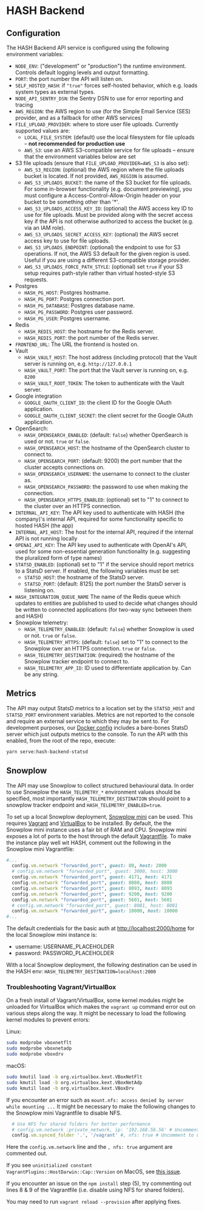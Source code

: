 # HASH Backend

## Configuration

The HASH Backend API service is configured using the following environment variables:

- `NODE_ENV`: ("development" or "production") the runtime environment. Controls
  default logging levels and output formatting.
- `PORT`: the port number the API will listen on.
- `SELF_HOSTED_HASH`: if `"true"` forces self-hosted behavior, which e.g. loads system types as external types.
- `NODE_API_SENTRY_DSN`: the Sentry DSN to use for error reporting and tracing
- `AWS_REGION`: the AWS region to use (for the Simple Email Service (SES) provider, and as a fallback for other AWS services)
- `FILE_UPLOAD_PROVIDER`: where to store user file uploads. Currently supported values are:
  - `LOCAL_FILE_SYSTEM`: (default) use the local filesystem for file uploads – **not recommended for production use**
  - `AWS_S3`: use an AWS S3-compatible service for file uploads – ensure that the environment variables below are set
- S3 file uploads (ensure that `FILE_UPLOAD_PROVIDER=AWS_S3` is also set):
  - `AWS_S3_REGION`: (optional) the AWS region where the file uploads bucket is located. If not
    provided, `AWS_REGION` is assumed.
  - `AWS_S3_UPLOADS_BUCKET`: the name of the S3 bucket for file uploads. For some in-browser functionality (e.g. document previewing), you must configure a Access-Control-Allow-Origin header on your bucket to be something other than '\*'.
  - `AWS_S3_UPLOADS_ACCESS_KEY_ID`: (optional) the AWS access key ID to use for file uploads. Must be provided along with the secret access key if the API is not otherwise authorized to access the bucket (e.g. via an IAM role).
  - `AWS_S3_UPLOADS_SECRET_ACCESS_KEY`: (optional) the AWS secret access key to use for file uploads.
  - `AWS_S3_UPLOADS_ENDPOINT`: (optional) the endpoint to use for S3 operations. If not, the AWS S3 default for the given region is used. Useful if you are using a different S3-compatible storage provider.
  - `AWS_S3_UPLOADS_FORCE_PATH_STYLE`: (optional) set `true` if your S3 setup requires path-style rather than virtual hosted-style S3 requests.
- Postgres
  - `HASH_PG_HOST`: Postgres hostname.
  - `HASH_PG_PORT`: Postgres connection port.
  - `HASH_PG_DATABASE`: Postgres database name.
  - `HASH_PG_PASSWORD`: Postgres user password.
  - `HASH_PG_USER`: Postgres username.
- Redis
  - `HASH_REDIS_HOST`: the hostname for the Redis server.
  - `HASH_REDIS_PORT`: the port number of the Redis server.
- `FRONTEND_URL`: The URL the frontend is hosted on.
- Vault
  - `HASH_VAULT_HOST`: The host address (including protocol) that the Vault server is running on, e.g. `http://127.0.0.1`
  - `HASH_VAULT_PORT`: The port that the Vault server is running on, e.g. `8200`
  - `HASH_VAULT_ROOT_TOKEN`: The token to authenticate with the Vault server.
- Google integration
  - `GOOGLE_OAUTH_CLIENT_ID`: the client ID for the Google OAuth application.
  - `GOOGLE_OAUTH_CLIENT_SECRET`: the client secret for the Google OAuth application.
- OpenSearch:
  - `HASH_OPENSEARCH_ENABLED`: (default: `false`) whether OpenSearch is used or not. `true` or `false`.
  - `HASH_OPENSEARCH_HOST`: the hostname of the OpenSearch cluster to connect to.
  - `HASH_OPENSEARCH_PORT`: (default: 9200) the port number that the cluster accepts
    connections on.
  - `HASH_OPENSEARCH_USERNAME`: the username to connect to the cluster as.
  - `HASH_OPENSEARCH_PASSWORD`: the password to use when making the connection.
  - `HASH_OPENSEARCH_HTTPS_ENABLED`: (optional) set to "1" to connect to the cluster
    over an HTTPS connection.
- `INTERNAL_API_KEY`: The API key used to authenticate with HASH (the company)'s internal API, required for some functionality specific to hosted HASH (the app)
- `INTERNAL_API_HOST`: The host for the internal API, required if the internal API is not running locally
- `OPENAI_API_KEY`: The API key used to authenticate with OpenAI's API, used for some non-essential generation functionality (e.g. suggesting the pluralized form of type names)
- `STATSD_ENABLED`: (optional) set to "1" if the service should report metrics to a
  StatsD server. If enabled, the following variables must be set:
  - `STATSD_HOST`: the hostname of the StatsD server.
  - `STATSD_PORT`: (default: 8125) the port number the StatsD server is listening on.
- `HASH_INTEGRATION_QUEUE_NAME` The name of the Redis queue which updates to entities are published to used to decide what changes should be written to connected applications (for two-way sync between them and HASH)
- Snowplow telemetry:
  - `HASH_TELEMETRY_ENABLED`: (default: `false`) whether Snowplow is used or not. `true` or `false`.
  - `HASH_TELEMETRY_HTTPS`: (default: `false`) set to "1" to connect to the Snowplow over an HTTPS connection. `true` or `false`.
  - `HASH_TELEMETRY_DESTINATION`: (required) the hostname of the Snowplow tracker endpoint to connect to.
  - `HASH_TELEMETRY_APP_ID`: ID used to differentiate application by. Can be any string.

## Metrics

The API may output StatsD metrics to a location set by the `STATSD_HOST` and
`STATSD_PORT` environment variables. Metrics are not reported to the console
and require an external service to which they may be sent to. For development
purposes, our [Docker config](../../infra/docker/README.md) includes a bare-bones StatsD server which just outputs metrics to the console. To run the API with
this enabled, from the root of the repo, execute:

```sh
yarn serve:hash-backend-statsd
```

## Snowplow

The API may use Snowplow to collect structured behavioural data. In order to use Snowplow
the `HASH_TELEMETRY_*` environment values should be specified, most importantly
`HASH_TELEMETRY_DESTINATION` should point to a snowplow tracker endpoint and
`HASH_TELEMETRY_ENABLED=true`.

To set up a local Snowplow deployment, [Snowplow mini](https://github.com/snowplow/snowplow-mini) can be used. This requires [Vagrant](https://www.vagrantup.com/) and [VirtualBox](https://www.virtualbox.org/) to be installed.
By default, the the Snowplow mini instance uses a fair bit of RAM and CPU.
Snowplow mini exposes a lot of ports to the host through the default [Vagrantfile](https://github.com/snowplow/snowplow-mini/blob/f7dbf73f1e3ba589d2dd1d8b94589c4f610dba1f/Vagrantfile). To make the instance play well wit HASH, comment out the following in the Snowplow mini Vagrantfile:

```ruby
#...
  config.vm.network "forwarded_port", guest: 80, host: 2000
  # config.vm.network "forwarded_port", guest: 3000, host: 3000
  config.vm.network "forwarded_port", guest: 4171, host: 4171
  config.vm.network "forwarded_port", guest: 8080, host: 8080
  config.vm.network "forwarded_port", guest: 8093, host: 8093
  config.vm.network "forwarded_port", guest: 9200, host: 9200
  config.vm.network "forwarded_port", guest: 5601, host: 5601
  # config.vm.network "forwarded_port", guest: 8081, host: 8081
  config.vm.network "forwarded_port", guest: 10000, host: 10000
#...
```

The default credentials for the basic auth at [http://localhost:2000/home](http://localhost:2000/home) for the local Snowplow mini instance is:

- username: USERNAME_PLACEHOLDER
- password: PASSWORD_PLACEHOLDER

With a local Snowplow deployment, the following destination can be used in the HASH env:
`HASH_TELEMETRY_DESTINATION=localhost:2000`

### Troubleshooting Vagrant/VirtualBox

On a fresh install of Vagrant/VirtualBox, some kernel modules might be unloaded for VirtualBox
which makes the `vagrant up` command error out on various steps along the way.
It might be necessary to load the following kernel modules to prevent errors:

Linux:

```sh
sudo modprobe vboxnetflt
sudo modprobe vboxnetadp
sudo modprobe vboxdrv
```

macOS:

```sh
sudo kmutil load -b org.virtualbox.kext.VBoxNetFlt
sudo kmutil load -b org.virtualbox.kext.VBoxNetAdp
sudo kmutil load -b org.virtualbox.kext.VBoxDrv
```

If you encounter an error such as
`mount.nfs: access denied by server while mounting ...`
It might be necessary to make the following changes to the Snowplow mini Vagrantfile to disable NFS.

```ruby
  # Use NFS for shared folders for better performance
  # config.vm.network :private_network, ip: '192.168.56.56' # Uncomment to use NFS
  config.vm.synced_folder '.', '/vagrant' #, nfs: true # Uncomment to use NFS
```

Here the `config.vm.network` line and the `, nfs: true` argument are commented out.

If you see `uninitialized constant VagrantPlugins::HostDarwin::Cap::Version` on MacOS, see [this issue](https://github.com/hashicorp/vagrant/issues/12583).

If you encounter an issue on the `npm install` step (5), try commenting out lines 8 & 9 of the Vagrantfile (i.e. disable using NFS for shared folders).

You may need to run `vagrant reload --provision` after applying fixes.
